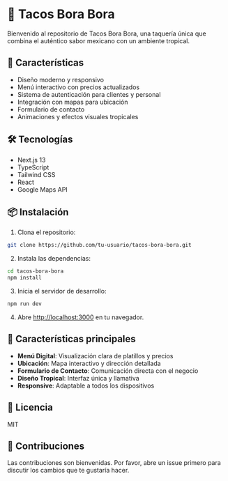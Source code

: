 # 🌴 Tacos Bora Bora

Bienvenido al repositorio de Tacos Bora Bora, una taquería única que combina el auténtico sabor mexicano con un ambiente tropical.

<!-- Force Vercel Deployment -->

<!-- Trigger Vercel Deployment -->
<!-- Test Commit -->

## 🚀 Características

- Diseño moderno y responsivo
- Menú interactivo con precios actualizados
- Sistema de autenticación para clientes y personal
- Integración con mapas para ubicación
- Formulario de contacto
- Animaciones y efectos visuales tropicales

## 🛠️ Tecnologías

- Next.js 13
- TypeScript
- Tailwind CSS
- React
- Google Maps API

## 📦 Instalación

1. Clona el repositorio:
```bash
git clone https://github.com/tu-usuario/tacos-bora-bora.git
```

2. Instala las dependencias:
```bash
cd tacos-bora-bora
npm install
```

3. Inicia el servidor de desarrollo:
```bash
npm run dev
```

4. Abre [http://localhost:3000](http://localhost:3000) en tu navegador.

## 🌟 Características principales

- **Menú Digital**: Visualización clara de platillos y precios
- **Ubicación**: Mapa interactivo y dirección detallada
- **Formulario de Contacto**: Comunicación directa con el negocio
- **Diseño Tropical**: Interfaz única y llamativa
- **Responsive**: Adaptable a todos los dispositivos

## 📝 Licencia

MIT

## 🤝 Contribuciones

Las contribuciones son bienvenidas. Por favor, abre un issue primero para discutir los cambios que te gustaría hacer.
